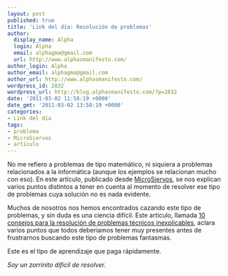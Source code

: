 ```yaml
---
layout: post
published: true
title: 'Link del día: Resolución de problemas'
author:
  display_name: Alpha
  login: Alpha
  email: alphagma@gmail.com
  url: http://www.alphasmanifesto.com/
author_login: Alpha
author_email: alphagma@gmail.com
author_url: http://www.alphasmanifesto.com/
wordpress_id: 2832
wordpress_url: http://blog.alphasmanifesto.com/?p=2832
date: '2011-03-02 11:58:19 +0000'
date_gmt: '2011-03-02 13:58:19 +0000'
categories:
- Link del día
tags:
- problema
- MicroSiervos
- artículo
---
```


No me refiero a problemas de tipo matemático, ni siquiera a problemas relacionados a la informática (aunque los ejemplos se relacionan mucho con eso). En este artículo, publicado desde [MicroSiervos](http://www.microsiervos.com/archivo/ordenadores/pero-si-yo-no-he-tocado-nada.html), se nos explican varios puntos distintos a tener en cuenta al momento de resolver ese tipo de problemas cuya solución no es nada evidente.

Muchos de nosotros nos hemos encontrados cazando este tipo de problemas, y sin duda es una ciencia difícil. Este artículo, llamada [10 consejos para la resolución de problemas técnicos inexplicables](http://manuelpereiragonzalez.blogspot.com/2010/10/10-consejos-para-la-resolucion-de.html), aclara varios puntos que todos deberiamos tener muy presentes antes de frustrarnos buscando este tipo de problemas fantasmas.

Este es el tipo de aprendizaje que paga rápidamente.

_Soy un zorrinito difícil de resolver._
